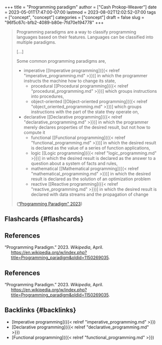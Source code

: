 +++
title = "Programming paradigm"
author = ["Cash Prokop-Weaver"]
date = 2023-05-01T17:47:00-07:00
lastmod = 2023-08-02T12:02:52-07:00
tags = ["concept", "concept"]
categories = ["concept"]
draft = false
slug = "96f5c67c-bfb2-4089-b80e-7fd70e194778"
+++

> Programming paradigms are a way to classify programming languages based on their features. Languages can be classified into multiple paradigms.
>
> [...]
>
> Some common programming paradigms are,
>
> -   imperative [[Imperative programming]({{< relref "imperative_programming.md" >}})] in which the programmer instructs the machine how to change its state,
>     -   procedural [[Procedural programming]({{< relref "procedural_programming.md" >}})] which groups instructions into procedures,
>     -   object-oriented [[Object-oriented programming]({{< relref "object_oriented_programming.md" >}})] which groups instructions with the part of the state they operate on,
> -   declarative [[Declarative programming]({{< relref "declarative_programming.md" >}})] in which the programmer merely declares properties of the desired result, but not how to compute it
>     -   functional [[Functional programming]({{< relref "functional_programming.md" >}})] in which the desired result is declared as the value of a series of function applications,
>     -   logic [[Logic programming]({{< relref "logic_programming.md" >}})] in which the desired result is declared as the answer to a question about a system of facts and rules,
>     -   mathematical [[Mathematical programming]({{< relref "mathematical_programming.md" >}})] in which the desired result is declared as the solution of an optimization problem
>     -   reactive [[Reactive programming]({{< relref "reactive_programming.md" >}})] in which the desired result is declared with data streams and the propagation of change
>
> (<a href="#citeproc_bib_item_1">“Programming Paradigm” 2023</a>)


## Flashcards {#flashcards}

## References

<style>.csl-entry{text-indent: -1.5em; margin-left: 1.5em;}</style><div class="csl-bib-body">
  <div class="csl-entry"><a id="citeproc_bib_item_1"></a>“Programming Paradigm.” 2023. <i>Wikipedia</i>, April. <a href="https://en.wikipedia.org/w/index.php?title=Programming_paradigm&oldid=1150269035">https://en.wikipedia.org/w/index.php?title=Programming_paradigm&#38;oldid=1150269035</a>.</div>
</div>

## References

<style>.csl-entry{text-indent: -1.5em; margin-left: 1.5em;}</style><div class="csl-bib-body">
  <div class="csl-entry"><a id="citeproc_bib_item_1"></a>“Programming Paradigm.” 2023. <i>Wikipedia</i>, April. <a href="https://en.wikipedia.org/w/index.php?title=Programming_paradigm&oldid=1150269035">https://en.wikipedia.org/w/index.php?title=Programming_paradigm&#38;oldid=1150269035</a>.</div>
</div>


## Backlinks {#backlinks}

-   [Imperative programming]({{< relref "imperative_programming.md" >}})
-   [Declarative programming]({{< relref "declarative_programming.md" >}})
-   [Functional programming]({{< relref "functional_programming.md" >}})
